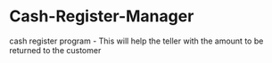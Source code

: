 # Cash-Register-Manager
cash register program - This will help the teller with the amount to be returned to the customer
